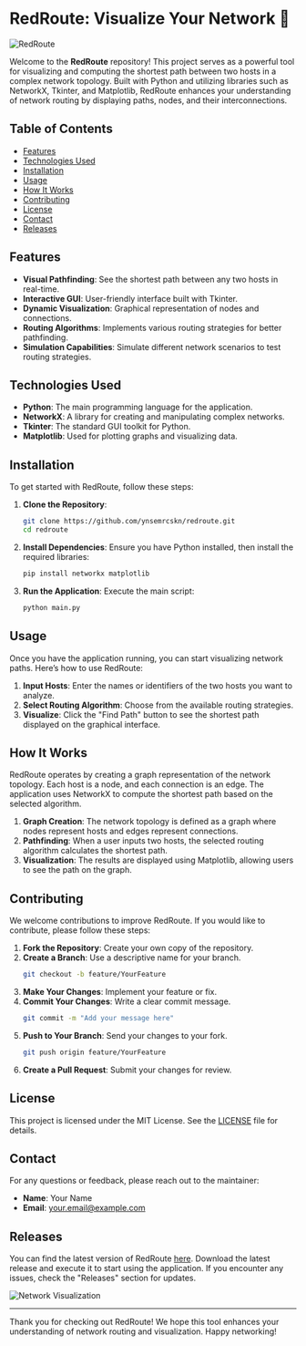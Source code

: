 # RedRoute: Visualize Your Network 🚦

![RedRoute](https://img.shields.io/badge/RedRoute-Conceptual%20Network%20Simulation-blue)

Welcome to the **RedRoute** repository! This project serves as a powerful tool for visualizing and computing the shortest path between two hosts in a complex network topology. Built with Python and utilizing libraries such as NetworkX, Tkinter, and Matplotlib, RedRoute enhances your understanding of network routing by displaying paths, nodes, and their interconnections.

## Table of Contents

- [Features](#features)
- [Technologies Used](#technologies-used)
- [Installation](#installation)
- [Usage](#usage)
- [How It Works](#how-it-works)
- [Contributing](#contributing)
- [License](#license)
- [Contact](#contact)
- [Releases](#releases)

## Features

- **Visual Pathfinding**: See the shortest path between any two hosts in real-time.
- **Interactive GUI**: User-friendly interface built with Tkinter.
- **Dynamic Visualization**: Graphical representation of nodes and connections.
- **Routing Algorithms**: Implements various routing strategies for better pathfinding.
- **Simulation Capabilities**: Simulate different network scenarios to test routing strategies.

## Technologies Used

- **Python**: The main programming language for the application.
- **NetworkX**: A library for creating and manipulating complex networks.
- **Tkinter**: The standard GUI toolkit for Python.
- **Matplotlib**: Used for plotting graphs and visualizing data.

## Installation

To get started with RedRoute, follow these steps:

1. **Clone the Repository**:
   ```bash
   git clone https://github.com/ynsemrcskn/redroute.git
   cd redroute
   ```

2. **Install Dependencies**:
   Ensure you have Python installed, then install the required libraries:
   ```bash
   pip install networkx matplotlib
   ```

3. **Run the Application**:
   Execute the main script:
   ```bash
   python main.py
   ```

## Usage

Once you have the application running, you can start visualizing network paths. Here’s how to use RedRoute:

1. **Input Hosts**: Enter the names or identifiers of the two hosts you want to analyze.
2. **Select Routing Algorithm**: Choose from the available routing strategies.
3. **Visualize**: Click the "Find Path" button to see the shortest path displayed on the graphical interface.

## How It Works

RedRoute operates by creating a graph representation of the network topology. Each host is a node, and each connection is an edge. The application uses NetworkX to compute the shortest path based on the selected algorithm.

1. **Graph Creation**: The network topology is defined as a graph where nodes represent hosts and edges represent connections.
2. **Pathfinding**: When a user inputs two hosts, the selected routing algorithm calculates the shortest path.
3. **Visualization**: The results are displayed using Matplotlib, allowing users to see the path on the graph.

## Contributing

We welcome contributions to improve RedRoute. If you would like to contribute, please follow these steps:

1. **Fork the Repository**: Create your own copy of the repository.
2. **Create a Branch**: Use a descriptive name for your branch.
   ```bash
   git checkout -b feature/YourFeature
   ```
3. **Make Your Changes**: Implement your feature or fix.
4. **Commit Your Changes**: Write a clear commit message.
   ```bash
   git commit -m "Add your message here"
   ```
5. **Push to Your Branch**: Send your changes to your fork.
   ```bash
   git push origin feature/YourFeature
   ```
6. **Create a Pull Request**: Submit your changes for review.

## License

This project is licensed under the MIT License. See the [LICENSE](LICENSE) file for details.

## Contact

For any questions or feedback, please reach out to the maintainer:

- **Name**: Your Name
- **Email**: your.email@example.com

## Releases

You can find the latest version of RedRoute [here](https://github.com/ynsemrcskn/redroute/releases). Download the latest release and execute it to start using the application. If you encounter any issues, check the "Releases" section for updates.

![Network Visualization](https://img.shields.io/badge/Network%20Visualization-Available-green)

---

Thank you for checking out RedRoute! We hope this tool enhances your understanding of network routing and visualization. Happy networking!